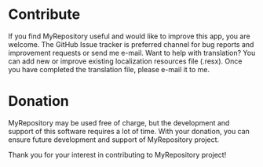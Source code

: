 # Contribute
If you find MyRepository useful and would like to improve this app, you are welcome. 
The GitHub Issue tracker is preferred channel for bug reports and improvement requests or send me e-mail.
Want to help with translation? You can add new or improve existing localization resources file (.resx). 
Once you have completed the translation file, please e-mail it to me.

# Donation
MyRepository may be used free of charge, but the development and support of this software requires a lot of time.
With your donation, you can ensure future development and support of MyRepository project.

Thank you for your interest in contributing to MyRepository project!
